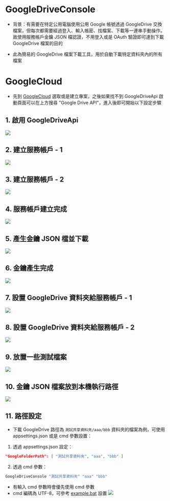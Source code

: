 # GoogleDriveConsole

- 背景：有需要在特定公用電腦使用公用 Google 帳號透過 GoogleDrive 交換檔案，但每次都需要經過登入、輸入帳密、找檔案、下載等一連串手動操作。故使用服務帳戶金鑰 JSON 檔認證，不用登入或是 OAuth 驗證即可達到下載 GoogleDrive 檔案的目的

- 此為簡易的 GoogleDrive 檔案下載工具，用於自動下載特定資料夾內的所有檔案

# GoogleCloud

- 先到 [GoogleCloud](https://console.cloud.google.com/) 選取或是建立專案，之後如果找不到 GoogleDriveApi 啟動頁面可以在上方搜尋 "Google Drive API"，進入後即可開始以下設定步驟

## 1. 啟用 GoogleDriveApi
![](images/01.png)

## 2. 建立服務帳戶 - 1
![](images/02.png)

## 3. 建立服務帳戶 - 2
![](images/03.png)

## 4. 服務帳戶建立完成
![](images/04.png)

## 5. 產生金鑰 JSON 檔並下載
![](images/05.png)

## 6. 金鑰產生完成
![](images/06.png)

## 7. 設置 GoogleDrive 資料夾給服務帳戶 - 1
![](images/07.png)

## 8. 設置 GoogleDrive 資料夾給服務帳戶 - 2
![](images/08.png)

## 9. 放置一些測試檔案
![](images/09.png)

## 10. 金鑰 JSON 檔案放到本機執行路徑
![](images/10.png)

## 11. 路徑設定
- 下載 GoogleDrive 路徑為 `測試共享資料夾/aaa/bbb` 資料夾的檔案為例，可使用 appsettings.json 或是 cmd 參數設置：

1. 透過 appsettings.json 設定：
```json
"GoogleFolderPath": [ "測試共享資料夾", "aaa", "bbb" ]
```

2. 透過 cmd 參數：
```cmd
GoogleDriveConsole "測試共享資料夾" "aaa" "bbb"
```

- 有輸入 cmd 參數時會優先使用 cmd 參數
- cmd 編碼為 UTF-8，可參考 [example.bat](GoogleDriveConsole/example.bat) 設置
![](images/11.png)